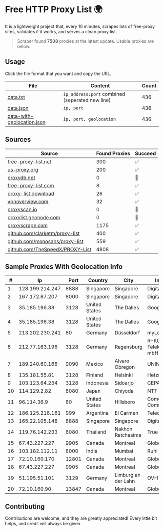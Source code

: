 
# Free HTTP Proxy List 🌍

It is a lightweight project that, every 10 minutes, scrapes lots of free-proxy sites, validates if it works, and serves a clean proxy list.


> Scraper found **7508** proxies at the latest update. Usable proxies are below.

## Usage

Click the file format that you want and copy the URL.


|File|Content|Count|
|----|-------|-----|
|[data.txt](https://raw.githubusercontent.com/themiralay/Proxy-List-World/master/data.txt)|`ip_address:port` combined (seperated new line)|436|
|[data.json](https://raw.githubusercontent.com/themiralay/Proxy-List-World/master/data.json)|`ip, port`|436|
|[data-with-geolocation.json](https://raw.githubusercontent.com/themiralay/Proxy-List-World/master/data-with-geolocation.json)|`ip, port, geolocation`|436|

## Sources

|Source|Found Proxies|Succeed|
|------|-------------|-------|
|[free-proxy-list.net](https://free-proxy-list.net)|300|✅|
|[us-proxy.org](https://www.us-proxy.org)|200|✅|
|[proxydb.net](http://proxydb.net)|0|🚫|
|[free-proxy-list.com](https://free-proxy-list.com/?page=&port=&type%5B%5D=http&type%5B%5D=https&up_time=0&search=Search)|8|✅|
|[proxy-list.download](https://www.proxy-list.download/HTTP)|26|✅|
|[vpnoverview.com](https://vpnoverview.com/privacy/anonymous-browsing/free-proxy-servers)|32|✅|
|[proxyscan.io](https://www.proxyscan.io)|0|🚫|
|[proxylist.geonode.com](https://proxylist.geonode.com/api/proxy-list?limit=300&page=1&sort_by=lastChecked&sort_type=desc&protocols=http,https)|0|🚫|
|[proxyscrape.com](https://api.proxyscrape.com/v2/?request=displayproxies&protocol=http&timeout=10000&country=all&ssl=all&anonymity=all)|1175|✅|
|[github.com/clarketm/proxy-list](https://raw.githubusercontent.com/clarketm/proxy-list/master/proxy-list-raw.txt)|400|✅|
|[github.com/monosans/proxy-list](https://raw.githubusercontent.com/monosans/proxy-list/main/proxies/http.txt)|559|✅|
|[github.com/TheSpeedX/PROXY-List](https://raw.githubusercontent.com/TheSpeedX/PROXY-List/master/http.txt)|4808|✅|


## Sample Proxies With Geolocation Info

|#|Ip|Port|Country|City|Internet Service Provider|
|-|--|----|-------|----|-------------------------|
|1|128.199.214.247|8888|Singapore|Singapore|DigitalOcean, LLC|
|2|167.172.67.207|8000|Singapore|Singapore|DigitalOcean, LLC|
|3|35.185.196.38|3128|United States|The Dalles|Google LLC|
|4|35.185.196.38|3128|United States|The Dalles|Google LLC|
|5|213.202.230.241|80|Germany|Düsseldorf|myLoc managed IT AG|
|6|212.77.163.196|3128|Germany|Regensburg|R-KOM Regensburger Telekommunikationsgesellschaft mbH & Co. KG|
|7|189.240.60.166|9090|Mexico|Alvaro Obregon|UNINET|
|8|135.181.55.81|3128|Finland|Helsinki|Hetzner Online GmbH|
|9|103.123.64.234|3128|Indonesia|Sidoarjo|CEPATNET|
|10|114.129.2.82|8080|Japan|Chiyoda|NTT SmartConnect Corporation|
|11|96.114.36.9|80|United States|Hillsboro|Comcast Cable Communications, LLC|
|12|186.125.218.161|999|Argentina|El Carmen|Telecom Argentina S.A.|
|13|165.22.105.148|8888|Singapore|Singapore|DigitalOcean, LLC|
|14|119.76.142.233|8080|Thailand|Nakhon Ratchasima|True Internet Co., Ltd.|
|15|67.43.227.227|9905|Canada|Montreal|GloboTech Communications|
|16|103.182.112.11|8000|India|Mumbai|Ruhi Infotech|
|17|72.10.160.170|12801|Canada|Montreal|GloboTech Communications|
|18|67.43.227.227|9905|Canada|Montreal|GloboTech Communications|
|19|51.195.51.101|3129|Germany|Limburg an der Lahn|OVH SAS|
|20|72.10.160.90|13847|Canada|Montreal|GloboTech Communications|



## Contributing

Contributions are welcome, and they are greatly appreciated! Every
little bit helps, and credit will always be given.

